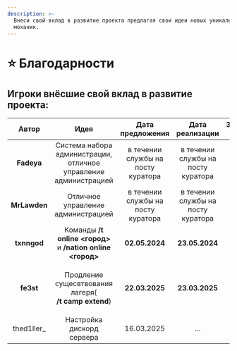 ```yaml
---
description: >-
  Внеси свой вклад в развитие проекта предлагая свои идеи новых уникальных
  механик.
---
```


# ⭐ Благодарности

## Игроки внёсшие свой вклад в развитие проекта:

|     Автор    |                                     Идея                                    |          Дата предложения          |           Дата реализации          | Значимость 1-5 |
| :----------: | :-------------------------------------------------------------------------: | :--------------------------------: | :--------------------------------: | :------------: |
|  **Fadeya**  |       Система набора администрации, отличное управление администрацией      | в течении службы на посту куратора | в течении службы на посту куратора |        5       |
| **MrLawden** |                      Отличное управление администрацией                     | в течении службы на посту куратора | в течении службы на посту куратора |        5       |
|  **txnngod** |          Команды **/t online <город>** и **/nation online <город>**         |           **02.05.2024**           |           **23.05.2024**           |        1       |
|   **fe3st**  | <p>Продление сущесвтвования лагеря(<br><strong>/t camp extend</strong>)</p> |           **22.03.2025**           |           **23.03.2025**           |        1       |
|  thed1ller\_ |                          Настройка дискорд сервера                          |             16.03.2025             |                 ...                |        5       |

